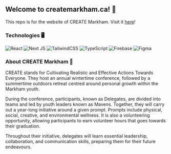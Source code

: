 ## Welcome to createmarkham.ca! 👋
This repo is for the website of CREATE Markham. Visit it [here](https://www.createmarkham.ca)!

### Technologies 🖥
![React](https://img.shields.io/badge/react-%2320232a.svg?style=for-the-badge&logo=react&logoColor=%2361DAFB)
![Next JS](https://img.shields.io/badge/Next-black?style=for-the-badge&logo=next.js&logoColor=white)
![TailwindCSS](https://img.shields.io/badge/tailwindcss-%2338B2AC.svg?style=for-the-badge&logo=tailwind-css&logoColor=white)
![TypeScript](https://img.shields.io/badge/typescript-%23007ACC.svg?style=for-the-badge&logo=typescript&logoColor=white)
![Firebase](https://img.shields.io/badge/Firebase-039BE5?style=for-the-badge&logo=Firebase&logoColor=#FFCB33)
![Figma](https://img.shields.io/badge/figma-%23F24E1E.svg?style=for-the-badge&logo=figma&logoColor=white)

### About CREATE Markham 🌱
CREATE stands for Cultivating Realistic and Effective Actions Towards Everyone. They host an annual wintertime conference, followed by a summertime outdoors retreat centred around personal growth within the Markham youth.

During the conference, participants, known as Delegates, are divided into teams and led by youth leaders known as Mavens. Together, they will carry out a year-long initiative around a given prompt. Prompts include physical, social, creative, and environmental wellness. It is also a volunteering opportunity, allowing participants to earn volunteer hours that goes towards their graduation.

Throughout their initiative, delegates will learn essential leadership, collaboration, and communication skills, preparing them for their future endeavours.
